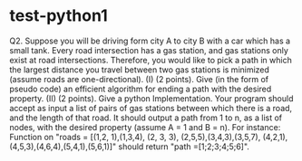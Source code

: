 # test-python1
Q2.
Suppose you will be driving form city A to city B with a car which has
a small tank.  Every road intersection has a gas station, and gas stations only
exist at road intersections.  Therefore, you would like to pick a path in which
the largest distance you travel between two gas stations is minimized (assume
roads are one-directional).
(I)
(2 points).
Give (in the form of pseudo code) an efficient algorithm for ending a path with the desired property.
(II)
(2 points).
Give a python Implementation.  Your program should accept
as input a list of pairs of gas stations between which there is a road, and
the length of that road.  It should output a path from 1 to n, as a list of
nodes, with the desired property (assume A = 1 and B = n).
For instance:
Function on "roads = [(1,2, 1),(1,3,4), (2, 3, 3), (2,5,5),(3,4,3),(3,5,7),
(4,2,1),(4,5,3),(4,6,4),(5,4,1),(5,6,1)]" should return "path =[1;2;3;4;5;6]".
